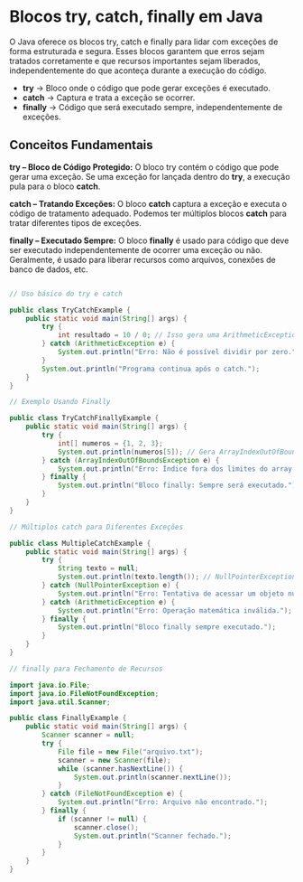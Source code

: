 # Blocos try, catch, finally em Java

O Java oferece os blocos try, catch e finally para lidar com exceções de forma estruturada e segura. Esses blocos garantem que erros sejam tratados corretamente e que recursos importantes sejam liberados, independentemente do que aconteça durante a execução do código.

- **try** → Bloco onde o código que pode gerar exceções é executado.
- **catch** → Captura e trata a exceção se ocorrer.
- **finally** → Código que será executado sempre, independentemente de exceções.

## Conceitos Fundamentais

**try – Bloco de Código Protegido:** O bloco try contém o código que pode gerar uma exceção. Se uma exceção for lançada dentro do **try**, a execução pula para o bloco **catch**.

**catch – Tratando Exceções:** O bloco **catch** captura a exceção e executa o código de tratamento adequado. Podemos ter múltiplos blocos **catch** para tratar diferentes tipos de exceções.

**finally – Executado Sempre:** O bloco **finally** é usado para código que deve ser executado independentemente de ocorrer uma exceção ou não. Geralmente, é usado para liberar recursos como arquivos, conexões de banco de dados, etc.

``` Java

// Uso básico do try e catch

public class TryCatchExample {
    public static void main(String[] args) {
        try {
            int resultado = 10 / 0; // Isso gera uma ArithmeticException
        } catch (ArithmeticException e) {
            System.out.println("Erro: Não é possível dividir por zero.");
        }
        System.out.println("Programa continua após o catch.");
    }
}

// Exemplo Usando Finally

public class TryCatchFinallyExample {
    public static void main(String[] args) {
        try {
            int[] numeros = {1, 2, 3};
            System.out.println(numeros[5]); // Gera ArrayIndexOutOfBoundsException
        } catch (ArrayIndexOutOfBoundsException e) {
            System.out.println("Erro: Índice fora dos limites do array.");
        } finally {
            System.out.println("Bloco finally: Sempre será executado.");
        }
    }
}

// Múltiplos catch para Diferentes Exceções

public class MultipleCatchExample {
    public static void main(String[] args) {
        try {
            String texto = null;
            System.out.println(texto.length()); // NullPointerException
        } catch (NullPointerException e) {
            System.out.println("Erro: Tentativa de acessar um objeto nulo.");
        } catch (ArithmeticException e) {
            System.out.println("Erro: Operação matemática inválida.");
        } finally {
            System.out.println("Bloco finally sempre executado.");
        }
    }
}

// finally para Fechamento de Recursos

import java.io.File;
import java.io.FileNotFoundException;
import java.util.Scanner;

public class FinallyExample {
    public static void main(String[] args) {
        Scanner scanner = null;
        try {
            File file = new File("arquivo.txt");
            scanner = new Scanner(file);
            while (scanner.hasNextLine()) {
                System.out.println(scanner.nextLine());
            }
        } catch (FileNotFoundException e) {
            System.out.println("Erro: Arquivo não encontrado.");
        } finally {
            if (scanner != null) {
                scanner.close();
                System.out.println("Scanner fechado.");
            }
        }
    }
}

```